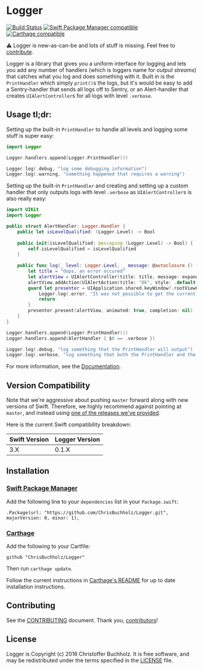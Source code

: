 # Logger

[![Build Status](https://travis-ci.org/ChrisBuchholz/Logger.svg?branch=master)](https://travis-ci.org/ChrisBuchholz/Logger)
[![Swift Package Manager compatible](https://img.shields.io/badge/Swift%20Package%20Manager-compatible-brightgreen.svg)](https://github.com/apple/swift-package-manager)
[![Carthage compatible](https://img.shields.io/badge/Carthage-compatible-4BC51D.svg?style=flat)](https://github.com/Carthage/Carthage)

⚠️ Logger is new-as-can-be and lots of stuff is missing. Feel free to
[contribute][CONTRIBUTING].

Logger is a library that gives you a uniform interface for logging and lets you
add any number of handlers (which is loggers name for *output streams*) that
catches what you log and does something with it. Built in is the `PrintHandler`
which simply `print()`s the logs, but it's would be easy to add a Sentry-handler
that sends all logs off to Sentry, or an Alert-handler that creates
`UIAlertController`s for all logs with level `.verbose`.

## Usage tl;dr:

Setting up the built-in `PrintHandler` to handle all levels and logging some
stuff is super easy:

```swift
import Logger

Logger.handlers.append(Logger.PrintHandler())

Logger.log(.debug, "log some debugging information")
Logger.log(.warning, "something happened that requires a warning")
```

Setting up the built-in `PrintHandler` and creating and setting up a custom
handler that only outputs logs with level `.verbose` as `UIAlertController`s
is also really easy:

```swift
import UIKit
import Logger

public struct AlertHandler: Logger.Handler {
    public let isLevelQualified: (Logger.Level) -> Bool
    
    public init(isLevelQualified: @escaping (Logger.Level) -> Bool) {
        self.isLevelQualified = isLevelQualified
    }
    
    public func log(_ level: Logger.Level, _ message: @autoclosure () -> String, _ args: [String] = [String](), file: StaticString, line: Int, function: StaticString) {
        let title = "Oops, an error occured"
        let alertView = UIAlertController(title: title, message: expandArgs(message(), args), preferredStyle: .alert)
        alertView.addAction(UIAlertAction(title: "Ok", style: .default, handler: nil))
        guard let presenter = UIApplication.shared.keyWindow?.rootViewController?.presentedViewController ?? UIApplication.shared.keyWindow?.rootViewController else {
            Logger.log(.error, "It was not possible to get the currently presented viewcontroller from the keywindows rootviewcontroller, and it was therefore not possible to present an alert for the user with title %1 and message: %2", [title, message()])
            return
        }
        presenter.present(alertView, animated: true, completion: nil)
    }
}

Logger.handlers.append(Logger.PrintHandler())
Logger.handlers.append(AlertHandler { $0 == .verbose })

Logger.log(.debug, "log something that the PrintHandler will output")
Logger.log(.verbose, "log something that both the PrintHandler and the AlertHandler will output")
```

For more information, see the [Documentation](DOCUMENTATION.md).

## Version Compatibility

Note that we're aggressive about pushing `master` forward along with new
versions of Swift. Therefore, we highly recommend against pointing at `master`,
and instead using [one of the releases we've provided][releases].

Here is the current Swift compatibility breakdown:

| Swift Version | Logger Version |
| ------------- | -------------- |
| 3.X           | 0.1.X          |


[releases]: https://github.com/ChrisBuchholz/Logger/releases

## Installation

### [Swift Package Manager]

[Swift Package Manager]: https://swift.org/package-manager/

Add the following line to your `dependencies` list in your `Package.swift`:

```
.Package(url: "https://github.com/ChrisBuchholz/Logger.git",
majorVersion: 0, minor: 1),
```

### [Carthage]

[Carthage]: https://github.com/Carthage/Carthage

Add the following to your Cartfile:

```
github "ChrisBuchholz/Logger"
```

Then run `carthage update`.

Follow the current instructions in [Carthage's README][carthage-installation]
for up to date installation instructions.

[carthage-installation]: https://github.com/Carthage/Carthage#adding-frameworks-to-an-application

## Contributing

See the [CONTRIBUTING] document. Thank you, [contributors]!

[CONTRIBUTING]: CONTRIBUTING.md
[contributors]: https://github.com/ChrisBuchholz/Logger/graphs/contributors

## License

Logger is Copyright (c) 2016 Christoffer Buchholz. It is free software, and
may be redistributed under the terms specified in the [LICENSE] file.

[LICENSE]: /LICENSE
